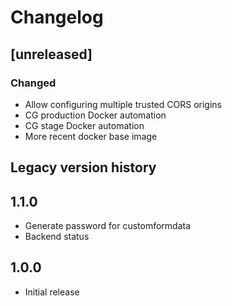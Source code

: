 # Changelog

## [unreleased]
### Changed
- Allow configuring multiple trusted CORS origins
- CG production Docker automation
- CG stage Docker automation
- More recent docker base image

## Legacy version history

## 1.1.0
- Generate password for customformdata
- Backend status
## 1.0.0
- Initial release
